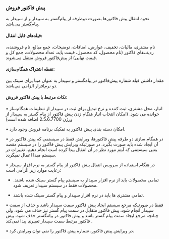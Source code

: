 ### پیش فاکتور فروش

نحوه انتقال پیش فاکتورها بصورت دوطرفه از پیام‌گستر به سپیدار و از سپیدار به پیام‌گستر می‌باشد.

#### فیلدهای قابل انتقال: 

نام مشتری، مالیات، تخفیف، عوارض، اضافات، توضیحات، جمع مبالغ، نام فروشنده، ردیف‌های فاکتور (نام محصول، کد محصول، قیمت پایه، تعداد محصولات، جمع کل و قیمت نهایی) از پیش‌فاکتور فروش منتقل می‌شوند.

#### نقطه اشتراک همگام‌سازی:

مقدار داشتن فیلد شماره پیش‌فاکتور در پیامگستر و سپیدار به عنوان مبنا برای سینک بین دو نرم‌افزار الزامی می‌باشد.

#### نکات مرتبط با پیش فاکتور فروش:

•	انبار، محل مشتری، ثبت کننده و نرخ تبدیل برای ثبت در سپیدار از تنظیمات همگام‌ساز خوانده می شود. (امکان انتخاب انبار هنگام زدن پیش فاکتور از پیام گستر به سپیدار از ورژن 2.5.6.7700 اضافه شده است)

•	امکان دسته بندی پیش فاکتور به تفکیک برنامه فروش وجود دارد.

•	در همگام سازی دو طرفه پیش فاکتورها، ویرایش فقط در سیستمی که پیش فاکتور در آن ایجاد شده باید صورت بگیرد. در صورتیکه ویرایش پیش فاکتور را در سیستم مقصد یعنی سیستمی که آیتم مورد نظر در آن انتقال پیدا کرده است انجام دهیم، تغییرات در سیستم مبدا اعمال نمیگردد.

•	در هنگام استفاده از سرویس انتقال پیش فاکتور از پیام گستر به نرم افزار سپیدار رعایت موارد زیر الزامی است:

-  تمامی محصولات بايد از نرم افزار سپیدار به سیستم پیام گستر سينک شده باشند. محصولات فقط در سيستم سپیدار تعریف شود. 

-  تمامی مشتری ها باید در نرم افزار سپیدار و پیام گستر سينک شده باشند. 

•	فقط در صورتیکه مرجع سیستم ایجاد پیش فاکتور سمت سپیدار باشد و حذف از سمت سپیدار انجام شود، پیش فاکتور متقابل در سمت پیام گستر نیز حذف می شود، ولی چنانچه مرجع ایجاد سمت پیام گستر باشد و پیش فاکتور در پیامگستر حذف شود، پیش فاکتور مرتبط سمت سپیدار تغییری پیدا نمی‌کند .

•	در ویرایش پیش فاکتور، شماره پیش فاکتور را نمی توان ویرایش کرد.
